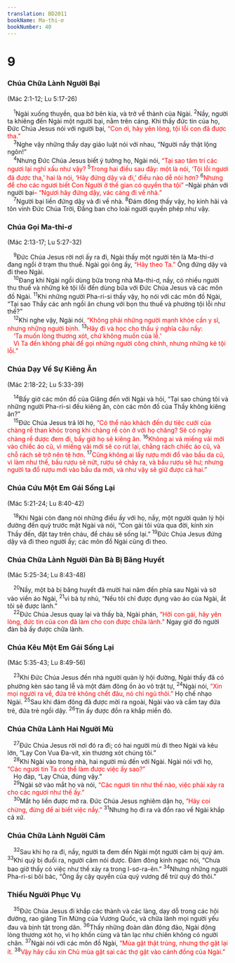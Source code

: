 ```yaml
---
translation: BD2011
bookName: Ma-thi-ơ 
bookNumber: 40
---
```


<div class="title"><h1>9</h1><h3>Chúa Chữa Lành Người Bại</h3><p>(Mác 2:1-12; Lu 5:17-26)</p></div>
<span class="verse mat_9_1"> <sup>1</sup>Ngài xuống thuyền, qua bờ bên kia, và trở về thành của Ngài. </span>
<span class="verse mat_9_2"><sup>2</sup>Nầy, người ta khiêng đến Ngài một người bại, nằm trên cáng. Khi thấy đức tin của họ, Ðức Chúa Jesus nói với người bại, <font color="red">“Con ơi, hãy yên lòng, tội lỗi con đã được tha.”</font><br/></span>
<span class="verse mat_9_3"> <sup>3</sup>Nghe vậy những thầy dạy giáo luật nói với nhau, “Người nầy thật lộng ngôn!”<br/></span>
<span class="verse mat_9_4"> <sup>4</sup>Nhưng Ðức Chúa Jesus biết ý tưởng họ, Ngài nói, <font color="red">“Tại sao tâm trí các ngươi lại nghĩ xấu như vậy? </font></span>
<span class="verse mat_9_5"><sup>5</sup><font color="red">Trong hai điều sau đây: một là nói, ‘Tội lỗi ngươi đã được tha,’ hai là nói, ‘Hãy đứng dậy và đi,’ điều nào dễ nói hơn? </font></span>
<span class="verse mat_9_6"><sup>6</sup><font color="red">Nhưng để cho các ngươi biết Con Người ở thế gian có quyền tha tội” </font>–Ngài phán với người bại<font color="red">– “Ngươi hãy đứng dậy, vác cáng đi về nhà.”</font><br/></span>
<span class="verse mat_9_7"> <sup>7</sup>Người bại liền đứng dậy và đi về nhà. </span>
<span class="verse mat_9_8"><sup>8</sup>Ðám đông thấy vậy, họ kinh hãi và tôn vinh Ðức Chúa Trời, Ðấng ban cho loài người quyền phép như vậy.<br/></span>
<div class="title"><h3>Chúa Gọi Ma-thi-ơ</h3><p>(Mác 2:13-17; Lu 5:27-32)</p></div>
<span class="verse mat_9_9"> <sup>9</sup>Ðức Chúa Jesus rời nơi ấy ra đi, Ngài thấy một người tên là Ma-thi-ơ đang ngồi ở trạm thu thuế. Ngài gọi ông ấy, <font color="red">“Hãy theo Ta.” </font>Ông đứng dậy và đi theo Ngài.<br/></span>
<span class="verse mat_9_10"> <sup>10</sup>Ðang khi Ngài ngồi dùng bữa trong nhà Ma-thi-ơ, nầy, có nhiều người thu thuế và những kẻ tội lỗi đến dùng bữa với Ðức Chúa Jesus và các môn đồ Ngài. </span>
<span class="verse mat_9_11"><sup>11</sup>Khi những người Pha-ri-si thấy vậy, họ nói với các môn đồ Ngài, “Tại sao Thầy các anh ngồi ăn chung với bọn thu thuế và phường tội lỗi như thế?”<br/></span>
<span class="verse mat_9_12"> <sup>12</sup>Khi nghe vậy, Ngài nói<font color="red">, “Không phải những người mạnh khỏe cần y sĩ, nhưng những người bịnh. </font></span>
<span class="verse mat_9_13"><sup>13</sup><font color="red">Hãy đi và học cho thấu ý nghĩa câu nầy:</font><br/> <font color="red">‘Ta muốn lòng thương xót, chứ không muốn của lễ.’ </font><br/> <font color="red">Vì Ta đến không phải để gọi những người công chính, nhưng những kẻ tội lỗi.”</font><br/></span>
<div class="title"><h3>Chúa Dạy Về Sự Kiêng Ăn</h3><p>(Mác 2:18-22; Lu 5:33-39)</p></div>
<span class="verse mat_9_14"> <sup>14</sup>Bấy giờ các môn đồ của Giăng đến với Ngài và hỏi, “Tại sao chúng tôi và những người Pha-ri-si đều kiêng ăn, còn các môn đồ của Thầy không kiêng ăn?”<br/></span>
<span class="verse mat_9_15"> <sup>15</sup>Ðức Chúa Jesus trả lời họ<font color="red">, “Có thể nào khách đến dự tiệc cưới của chàng rể than khóc trong khi chàng rể còn ở với họ chăng? Sẽ có ngày chàng rể được đem đi, bấy giờ họ sẽ kiêng ăn. </font></span>
<span class="verse mat_9_16"><sup>16</sup><font color="red">Không ai vá miếng vải mới vào chiếc áo cũ, vì miếng vải mới sẽ co rút lại, chằng rách chiếc áo cũ, và chỗ rách sẽ trở nên tệ hơn. </font></span>
<span class="verse mat_9_17"><sup>17</sup><font color="red">Cũng không ai lấy rượu mới đổ vào bầu da cũ, vì làm như thế, bầu rượu sẽ nứt, rượu sẽ chảy ra, và bầu rượu sẽ hư; nhưng người ta đổ rượu mới vào bầu da mới, và như vậy sẽ giữ được cả hai.”</font><br/></span>
<div class="title"><h3>Chúa Cứu Một Em Gái Sống Lại</h3><p>(Mác 5:21-24; Lu 8:40-42)</p></div>
<span class="verse mat_9_18"> <sup>18</sup>Khi Ngài còn đang nói những điều ấy với họ, nầy, một người quản lý hội đường đến quỳ trước mặt Ngài và nói, “Con gái tôi vừa qua đời, kính xin Thầy đến, đặt tay trên cháu, để cháu sẽ sống lại.” </span>
<span class="verse mat_9_19"><sup>19</sup>Ðức Chúa Jesus đứng dậy và đi theo người ấy; các môn đồ Ngài cũng đi theo.<br/></span>
<div class="title"><h3>Chúa Chữa Lành Người Ðàn Bà Bị Băng Huyết</h3><p>(Mác 5:25-34; Lu 8:43-48)</p></div>
<span class="verse mat_9_20"> <sup>20</sup>Nầy, một bà bị băng huyết đã mười hai năm đến phía sau Ngài và sờ vào viền áo Ngài, </span>
<span class="verse mat_9_21"><sup>21</sup>vì bà tự nhủ, “Nếu tôi chỉ được đụng vào áo của Ngài, ắt tôi sẽ được lành.”<br/></span>
<span class="verse mat_9_22"> <sup>22</sup>Ðức Chúa Jesus quay lại và thấy bà, Ngài phán, <font color="red">“Hỡi con gái, hãy yên lòng, đức tin của con đã làm cho con được chữa lành.” </font>Ngay giờ đó người đàn bà ấy được chữa lành.<br/></span>
<div class="title"><h3>Chúa Kêu Một Em Gái Sống Lại</h3><p>(Mác 5:35-43; Lu 8:49-56)</p></div>
<span class="verse mat_9_23"> <sup>23</sup>Khi Ðức Chúa Jesus đến nhà người quản lý hội đường, Ngài thấy đã có phường kèn sáo tang lễ và một đám đông ồn ào vô trật tự, </span>
<span class="verse mat_9_24"><sup>24</sup>Ngài nói, <font color="red">“Xin mọi người ra về, đứa trẻ không chết đâu, nó chỉ ngủ thôi.”</font> Họ chế nhạo Ngài. </span>
<span class="verse mat_9_25"><sup>25</sup>Sau khi đám đông đã được mời ra ngoài, Ngài vào và cầm tay đứa trẻ, đứa trẻ ngồi dậy. </span>
<span class="verse mat_9_26"><sup>26</sup>Tin ấy được đồn ra khắp miền đó.<br/></span>
<div class="title"><h3>Chúa Chữa Lành Hai Người Mù</h3></div>
<span class="verse mat_9_27"> <sup>27</sup>Ðức Chúa Jesus rời nơi đó ra đi; có hai người mù đi theo Ngài và kêu lớn, “Lạy Con Vua Ða-vít, xin thương xót chúng tôi.”<br/></span>
<span class="verse mat_9_28"> <sup>28</sup>Khi Ngài vào trong nhà, hai người mù đến với Ngài. Ngài nói với họ, <font color="red">“Các ngươi tin Ta có thể làm được việc ấy sao?”</font><br/> Họ đáp, “Lạy Chúa, đúng vậy.”<br/></span>
<span class="verse mat_9_29"> <sup>29</sup>Ngài sờ vào mắt họ và nói, <font color="red">“Các ngươi tin như thế nào, việc phải xảy ra cho các ngươi như thế ấy.”</font><br/></span>
<span class="verse mat_9_30"> <sup>30</sup>Mắt họ liền được mở ra. Ðức Chúa Jesus nghiêm dặn họ, <font color="red">“Hãy coi chừng, đừng để ai biết việc nầy.” </font></span>
<span class="verse mat_9_31"><sup>31</sup>Nhưng họ đi ra và đồn rao về Ngài khắp cả xứ.<br/></span>
<div class="title"><h3>Chúa Chữa Lành Người Câm</h3></div>
<span class="verse mat_9_32"> <sup>32</sup>Sau khi họ ra đi, nầy, người ta đem đến Ngài một người câm bị quỷ ám. </span>
<span class="verse mat_9_33"><sup>33</sup>Khi quỷ bị đuổi ra, người câm nói được. Ðám đông kinh ngạc nói, “Chưa bao giờ thấy có việc như thế xảy ra trong I-sơ-ra-ên.” </span>
<span class="verse mat_9_34"><sup>34</sup>Nhưng những người Pha-ri-si bôi bác, “Ông ấy cậy quyền của quỷ vương để trừ quỷ đó thôi.”<br/></span>
<div class="title"><h3>Thiếu Người Phục Vụ</h3></div>
<span class="verse mat_9_35"> <sup>35</sup>Ðức Chúa Jesus đi khắp các thành và các làng, dạy dỗ trong các hội đường, rao giảng Tin Mừng của Vương Quốc, và chữa lành mọi người yếu đau và bịnh tật trong dân. </span>
<span class="verse mat_9_36"><sup>36</sup>Thấy những đoàn dân đông đảo, Ngài động lòng thương xót họ, vì họ khốn cùng và tản lạc như chiên không có người chăn. </span>
<span class="verse mat_9_37"><sup>37</sup>Ngài nói với các môn đồ Ngài, <font color="red">“Mùa gặt thật trúng, nhưng thợ gặt lại ít. </font></span>
<span class="verse mat_9_38"><sup>38</sup><font color="red">Vậy hãy cầu xin Chủ mùa gặt sai các thợ gặt vào cánh đồng của Ngài.”</font><br/></span>
